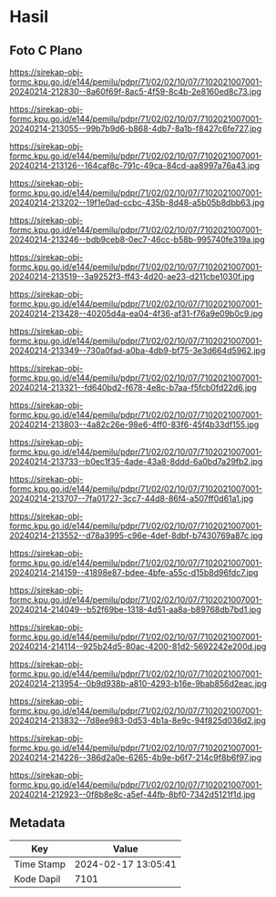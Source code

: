 # Hasil

## Foto C Plano

https://sirekap-obj-formc.kpu.go.id/e144/pemilu/pdpr/71/02/02/10/07/7102021007001-20240214-212830--8a60f69f-8ac5-4f59-8c4b-2e8160ed8c73.jpg

https://sirekap-obj-formc.kpu.go.id/e144/pemilu/pdpr/71/02/02/10/07/7102021007001-20240214-213055--99b7b9d6-b868-4db7-8a1b-f8427c6fe727.jpg

https://sirekap-obj-formc.kpu.go.id/e144/pemilu/pdpr/71/02/02/10/07/7102021007001-20240214-213126--164caf8c-791c-49ca-84cd-aa8997a76a43.jpg

https://sirekap-obj-formc.kpu.go.id/e144/pemilu/pdpr/71/02/02/10/07/7102021007001-20240214-213202--19f1e0ad-ccbc-435b-8d48-a5b05b8dbb63.jpg

https://sirekap-obj-formc.kpu.go.id/e144/pemilu/pdpr/71/02/02/10/07/7102021007001-20240214-213246--bdb9ceb8-0ec7-46cc-b58b-995740fe319a.jpg

https://sirekap-obj-formc.kpu.go.id/e144/pemilu/pdpr/71/02/02/10/07/7102021007001-20240214-213519--3a9252f3-ff43-4d20-ae23-d211cbe1030f.jpg

https://sirekap-obj-formc.kpu.go.id/e144/pemilu/pdpr/71/02/02/10/07/7102021007001-20240214-213428--40205d4a-ea04-4f36-af31-f76a9e09b0c9.jpg

https://sirekap-obj-formc.kpu.go.id/e144/pemilu/pdpr/71/02/02/10/07/7102021007001-20240214-213349--730a0fad-a0ba-4db9-bf75-3e3d664d5962.jpg

https://sirekap-obj-formc.kpu.go.id/e144/pemilu/pdpr/71/02/02/10/07/7102021007001-20240214-213321--fd640bd2-f678-4e8c-b7aa-f5fcb0fd22d6.jpg

https://sirekap-obj-formc.kpu.go.id/e144/pemilu/pdpr/71/02/02/10/07/7102021007001-20240214-213803--4a82c26e-98e6-4ff0-83f6-45f4b33df155.jpg

https://sirekap-obj-formc.kpu.go.id/e144/pemilu/pdpr/71/02/02/10/07/7102021007001-20240214-213733--b0ec1f35-4ade-43a8-8ddd-6a0bd7a29fb2.jpg

https://sirekap-obj-formc.kpu.go.id/e144/pemilu/pdpr/71/02/02/10/07/7102021007001-20240214-213707--7fa01727-3cc7-44d8-86f4-a507ff0d61a1.jpg

https://sirekap-obj-formc.kpu.go.id/e144/pemilu/pdpr/71/02/02/10/07/7102021007001-20240214-213552--d78a3995-c96e-4def-8dbf-b7430769a87c.jpg

https://sirekap-obj-formc.kpu.go.id/e144/pemilu/pdpr/71/02/02/10/07/7102021007001-20240214-214159--41898e87-bdee-4bfe-a55c-d15b8d96fdc7.jpg

https://sirekap-obj-formc.kpu.go.id/e144/pemilu/pdpr/71/02/02/10/07/7102021007001-20240214-214049--b52f69be-1318-4d51-aa8a-b89768db7bd1.jpg

https://sirekap-obj-formc.kpu.go.id/e144/pemilu/pdpr/71/02/02/10/07/7102021007001-20240214-214114--925b24d5-80ac-4200-81d2-5692242e200d.jpg

https://sirekap-obj-formc.kpu.go.id/e144/pemilu/pdpr/71/02/02/10/07/7102021007001-20240214-213954--0b9d938b-a810-4293-b16e-9bab856d2eac.jpg

https://sirekap-obj-formc.kpu.go.id/e144/pemilu/pdpr/71/02/02/10/07/7102021007001-20240214-213832--7d8ee983-0d53-4b1a-8e9c-94f825d036d2.jpg

https://sirekap-obj-formc.kpu.go.id/e144/pemilu/pdpr/71/02/02/10/07/7102021007001-20240214-214226--386d2a0e-6265-4b9e-b6f7-214c9f8b6f97.jpg

https://sirekap-obj-formc.kpu.go.id/e144/pemilu/pdpr/71/02/02/10/07/7102021007001-20240214-212923--0f8b8e8c-a5ef-44fb-8bf0-7342d5121f1d.jpg


## Metadata

| Key        | Value               |
| ---------- | ------------------- |
| Time Stamp | 2024-02-17 13:05:41 |
| Kode Dapil | 7101                |




